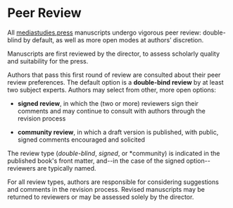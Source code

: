 # Peer Review

All [mediastudies.press](https://mediastudies.press) manuscripts undergo vigorous peer review: double-blind by default, as well as more open modes at authors’ discretion.

Manuscripts are first reviewed by the director, to assess scholarly quality and suitability for the press. 

Authors that pass this first round of review are consulted about their peer review preferences. The default option is a **double-bind review** by at least two subject experts. Authors may select from other, more open options:

* **signed review**, in which the (two or more) reviewers sign their comments and may continue to consult with authors through the revision process

* **community review**, in which a draft version is published, with public, signed comments encouraged and solicited

The review type (*double-blind*, *signed*, or *community) is indicated in the published book's front matter, and--in the case of the signed option--reviewers are typically named.

For all review types, authors are responsible for considering suggestions and comments in the revision process. Revised manuscripts may be returned to reviewers or may be assessed solely by the director.